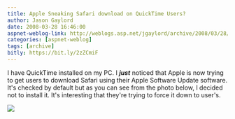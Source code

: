 ```yaml
---
title: Apple Sneaking Safari download on QuickTime Users?
author: Jason Gaylord
date: 2008-03-28 16:46:00
aspnet-weblog-link: http://weblogs.asp.net/jgaylord/archive/2008/03/28/apple-sneaking-safari-download-on-quicktime-users.aspx
categories: [aspnet-weblog]
tags: [archive]
bitly: https://bit.ly/2zZCmiF
---
```


I have QuickTime installed on my PC. I _**just**_ noticed that Apple is now trying to get users to download Safari using their Apple Software Update software. It's checked by default but as you can see from the photo below, I decided not to install it. It's interesting that they're trying to force it down to user's. 

![](http://farm4.static.flickr.com/3187/2368910975_7a1b3833d7_o.jpg)